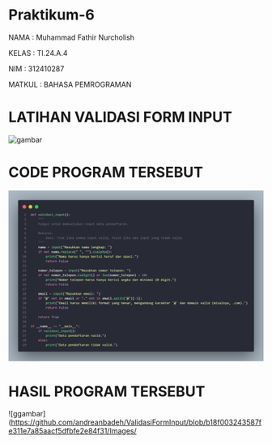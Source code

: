 # Praktikum-6
NAMA : Muhammad Fathir Nurcholish

KELAS : TI.24.A.4

NIM : 312410287

MATKUL : BAHASA PEMROGRAMAN

# LATIHAN VALIDASI FORM INPUT

![gambar](https://github.com/Fathir4118/Praktikum-6/blob/main/Gambar/Screenshot%202024-12-24%20062030.png)

# CODE PROGRAM TERSEBUT

![gambar](https://github.com/andreanbadeh/ValidasiFormInput/blob/b18f003243587fe311e7a85aacf5dfbfe2e84f31/Images/validasi.png)

# HASIL PROGRAM TERSEBUT

![ggambar](https://github.com/andreanbadeh/ValidasiFormInput/blob/b18f003243587fe311e7a85aacf5dfbfe2e84f31/Images/

